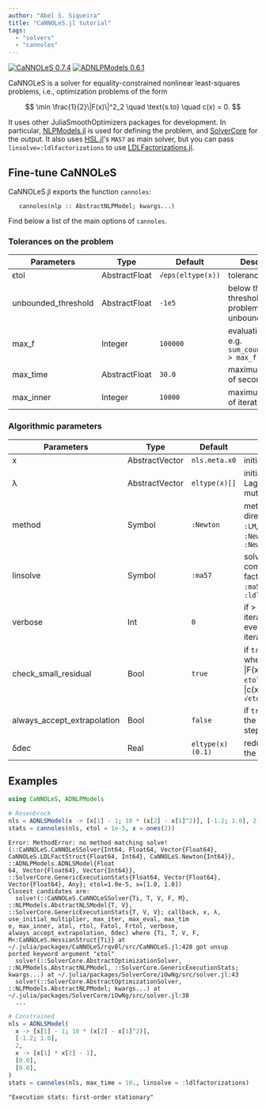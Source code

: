```yaml
---
author: "Abel S. Siqueira"
title: "CaNNOLeS.jl tutorial"
tags:
  - "solvers"
  - "cannoles"
---
```


[![CaNNOLeS 0.7.4](https://img.shields.io/badge/CaNNOLeS-0.7.4-006400?style=flat-square&labelColor=389826)](https://juliasmoothoptimizers.github.io/CaNNOLeS.jl/stable/)
[![ADNLPModels 0.6.1](https://img.shields.io/badge/ADNLPModels-0.6.1-8b0000?style=flat-square&labelColor=cb3c33)](https://juliasmoothoptimizers.github.io/ADNLPModels.jl/stable/)



CaNNOLeS is a solver for equality-constrained nonlinear least-squares problems, i.e.,
optimization problems of the form

$$
\min \frac{1}{2}\|F(x)\|^2_2 \quad \text{s.to} \quad c(x) = 0.
$$

It uses other JuliaSmoothOptimizers packages for development.
In particular, [NLPModels.jl](https://github.com/JuliaSmoothOptimizers/NLPModels.jl) is used for defining the problem, and [SolverCore](https://github.com/JuliaSmoothOptimizers/SolverCore.jl) for the output.
It also uses [HSL.jl](https://github.com/JuliaSmoothOptimizers/HSL.jl)'s `MA57` as main solver, but you can pass `linsolve=:ldlfactorizations` to use [LDLFactorizations.jl](https://github.com/JuliaSmoothOptimizers/LDLFactorizations.jl).

## Fine-tune CaNNOLeS

CaNNOLeS.jl exports the function `cannoles`:
```
   cannoles(nlp :: AbstractNLPModel; kwargs...)
```

Find below a list of the main options of `cannoles`.

### Tolerances on the problem

| Parameters           | Type          | Default           | Description                                        |
| -------------------- | ------------- | ----------------- | -------------------------------------------------- |
| ϵtol                 | AbstractFloat | `√eps(eltype(x))` | tolerance                                          |
| unbounded_threshold  | AbstractFloat | `-1e5`            | below this threshold the problem is unbounded      |
| max_f                | Integer       | `100000`          | evaluation limit, e.g. `sum_counters(nls) > max_f` |
| max_time             | AbstractFloat | `30.0`            | maximum number of seconds                          |
| max_inner            | Integer       | `10000`           | maximum number of iterations                       |

### Algorithmic parameters

| Parameters                  | Type           | Default             | Description                                        |
| --------------------------- | -------------- | ------------------- | -------------------------------------------------- |
| x                           | AbstractVector | `nls.meta.x0`       | initial guess |
| λ                           | AbstractVector | `eltype(x)[]`       | initial guess for the Lagrange mutlipliers |
| method                      | Symbol         | `:Newton`           | method to compute direction, `:Newton`, `:LM`, `:Newton_noFHess`, or `:Newton_vanishing` |
| linsolve                    | Symbol         | `:ma57`             | solver use to compute the factorization: `:ma57`, `:ma97`, `:ldlfactorizations` |
| verbose                     | Int            | `0`                 | if > 0, display iteration details every `verbose` iteration |
| check_small_residual        | Bool           | `true`              | if `true`, stop whenever $ \|F(x)\|^2_2 \leq $ ``ϵtol`` and $ \|c(x)\|_\infty \leq $ ``√ϵtol`` |
| always_accept_extrapolation | Bool           | `false`             | if `true`, run even if the extrapolation step fails |
| δdec                        | Real           | `eltype(x)(0.1)`    | reducing factor on the parameter `δ` |

## Examples

```julia
using CaNNOLeS, ADNLPModels

# Rosenbrock
nls = ADNLSModel(x -> [x[1] - 1; 10 * (x[2] - x[1]^2)], [-1.2; 1.0], 2)
stats = cannoles(nls, ϵtol = 1e-5, x = ones(2))
```

```
Error: MethodError: no method matching solve!(::CaNNOLeS.CaNNOLeSSolver{Int64, Float64, Vector{Float64}, CaNNOLeS.LDLFactStruct{Float64, Int64}, CaNNOLeS.Newton{Int64}}, ::ADNLPModels.ADNLSModel{Float
64, Vector{Float64}, Vector{Int64}}, ::SolverCore.GenericExecutionStats{Float64, Vector{Float64}, Vector{Float64}, Any}; ϵtol=1.0e-5, x=[1.0, 1.0])
Closest candidates are:
  solve!(::CaNNOLeS.CaNNOLeSSolver{Ti, T, V, F, M}, ::NLPModels.AbstractNLSModel{T, V}, ::SolverCore.GenericExecutionStats{T, V, V}; callback, x, λ, use_initial_multiplier, max_iter, max_eval, max_tim
e, max_inner, atol, rtol, Fatol, Frtol, verbose, always_accept_extrapolation, δdec) where {Ti, T, V, F, M<:CaNNOLeS.HessianStruct{Ti}} at ~/.julia/packages/CaNNOLeS/rqvBl/src/CaNNOLeS.jl:428 got unsup
ported keyword argument "ϵtol"
  solve!(::SolverCore.AbstractOptimizationSolver, ::NLPModels.AbstractNLPModel, ::SolverCore.GenericExecutionStats; kwargs...) at ~/.julia/packages/SolverCore/iOwNg/src/solver.jl:43
  solve!(::SolverCore.AbstractOptimizationSolver, ::NLPModels.AbstractNLPModel; kwargs...) at ~/.julia/packages/SolverCore/iOwNg/src/solver.jl:38
  ...
```



```julia
# Constrained
nls = ADNLSModel(
  x -> [x[1] - 1; 10 * (x[2] - x[1]^2)],
  [-1.2; 1.0],
  2,
  x -> [x[1] * x[2] - 1],
  [0.0],
  [0.0],
)
stats = cannoles(nls, max_time = 10., linsolve = :ldlfactorizations)
```

```
"Execution stats: first-order stationary"
```

